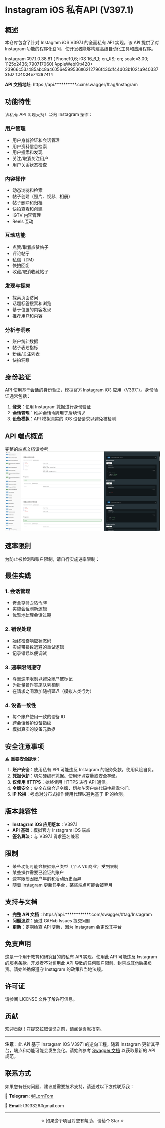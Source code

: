 # Instagram iOS 私有API (V397.1)

## 概述

本仓库包含了针对 Instagram iOS V397.1 的全面私有 API 实现。该 API 提供了对 Instagram 功能的程序化访问，使开发者能够构建高级自动化工具和应用程序。

Instagram 397.1.0.38.81 (iPhone10,6; iOS 16_6_1; en_US; en; scale=3.00; 1125x2436; 790717060) AppleWebKit/420+
23966c53a485abc8a46056e59953606212796f430df44d03b1024a9403373fd7
124024574287414

**API 文档地址**: https://api.**********.com/swagger/#tag/Instagram


## 功能特性

该私有 API 实现支持广泛的 Instagram 操作：

### 用户管理
- 用户身份验证和会话管理
- 用户资料信息检索
- 用户搜索和发现
- 关注/取消关注用户
- 用户关系状态检查

### 内容操作
- 动态浏览和检索
- 帖子创建（照片、视频、相册）
- 帖子删除和归档
- 快拍查看和创建
- IGTV 内容管理
- Reels 互动

### 互动功能
- 点赞/取消点赞帖子
- 评论帖子
- 私信（DM）
- 快拍回复
- 收藏/取消收藏帖子

### 发现与探索
- 探索页面访问
- 话题标签搜索和浏览
- 基于位置的内容发现
- 推荐用户和内容

### 分析与洞察
- 账户统计数据
- 帖子表现指标
- 粉丝/关注列表
- 快拍洞察

## 身份验证

API 使用基于会话的身份验证，模拟官方 Instagram iOS 应用（V397.1）。身份验证通常包括：

1. **登录**：使用 Instagram 凭据进行身份验证
2. **会话管理**：维护会话令牌用于后续请求
3. **设备模拟**：API 模拟真实的 iOS 设备请求以避免被检测


## API 端点概览

完整的端点文档请参考
![Instagram Private API Documentation](./api.png)

## 速率限制

为防止被检测和账户限制，请自行实施速率限制：

## 最佳实践

### 1. 会话管理
- 安全存储会话令牌
- 实施会话刷新逻辑
- 优雅地处理会话过期

### 2. 错误处理
- 始终检查响应状态码
- 实施带指数退避的重试逻辑
- 记录错误以便调试

### 3. 速率限制遵守
- 尊重速率限制以避免账户被标记
- 为批量操作实施队列机制
- 在请求之间添加随机延迟（模拟人类行为）

### 4. 设备一致性
- 每个账户使用一致的设备 ID
- 跨会话维护设备指纹
- 模拟真实的设备元数据

## 安全注意事项

⚠️ **重要安全提示：**

1. **账户安全**：使用私有 API 可能违反 Instagram 的服务条款。使用风险自负。
2. **凭据保护**：切勿硬编码凭据。使用环境变量或安全存储。
3. **仅使用 HTTPS**：始终使用 HTTPS 进行 API 通信。
4. **令牌安全**：安全存储会话令牌，切勿在客户端代码中暴露它们。
5. **IP 轮换**：考虑对分布式操作使用代理以避免基于 IP 的检测。

## 版本兼容性

- **Instagram iOS 应用版本**：V397.1
- **API 基础**：模拟官方 Instagram iOS 端点
- **签名算法**：与 V397.1 请求签名兼容

## 限制

- 某些功能可能会根据账户类型（个人 vs 商业）受到限制
- 某些操作需要已验证的账户
- 速率限制因账户年龄和活动历史而异
- 随着 Instagram 更新其平台，某些端点可能会被弃用

## 支持与文档

- **完整 API 文档**：https://api.************.com/swagger/#tag/Instagram
- **问题追踪**：通过 GitHub Issues 提交问题
- **更新**：定期检查 API 更新，因为 Instagram 会更改其平台

## 免责声明

这是一个用于教育和研究目的的私有 API 实现。使用此 API 可能违反 Instagram 的服务条款。开发者不对使用此 API 导致的任何账户限制、封禁或其他后果负责。请始终确保遵守 Instagram 的政策和当地法规。

## 许可证

请参阅 LICENSE 文件了解许可信息。

## 贡献

欢迎贡献！在提交拉取请求之前，请阅读贡献指南。

---

**注意**：此 API 基于 Instagram iOS V397.1 的逆向工程。随着 Instagram 更新其平台，端点和功能可能会发生变化。请始终参考 [Swagger 文档](https://api.nav789.com/swagger/#tag/Instagram) 以获取最新的 API 规范。

## 联系方式

如果您有任何问题、建议或需要技术支持，请通过以下方式联系我：

📱 **Telegram**: [@LornTom](https://t.me/LornTom)

📧 **Email**: t303326#gmail.com

---

<div align="center">
  <p>⭐ 如果这个项目对您有帮助，请给个 Star ⭐</p>
</div>
